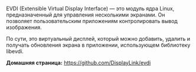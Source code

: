 EVDI (Extensible Virtual Display Interface) — это модуль ядра Linux, предназначенный для управления несколькими экранами.
Он позволяет пользовательским приложениям контролировать вывод изображения.

По сути, это виртуальный дисплей, который можно добавить, удалить и получать обновления экрана в приложении, использующем библиотеку libevdi.

**Домашняя страница:** <https://github.com/DisplayLink/evdi>
